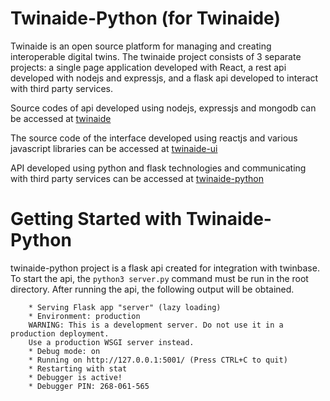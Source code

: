 # Twinaide-Python (for Twinaide)

Twinaide is an open source platform for managing and creating interoperable digital twins. The twinaide project consists of 3 separate projects: a single page application developed with React, a rest api developed with nodejs and expressjs, and a flask api developed to interact with third party services.

Source codes of api developed using nodejs, expressjs and mongodb can be accessed at [twinaide](https://github.com/suatbayir1/twinaide)

The source code of the interface developed using reactjs and various javascript libraries can be accessed at [twinaide-ui](https://github.com/suatbayir1/twinaide-ui)

API developed using python and flask technologies and communicating with third party services can be accessed at [twinaide-python](https://github.com/suatbayir1/twinaide-python)

# Getting Started with Twinaide-Python

twinaide-python project is a flask api created for integration with twinbase. To start the api, the `python3 server.py` command must be run in the root directory. After running the api, the following output will be obtained.

```
    * Serving Flask app "server" (lazy loading)
    * Environment: production
    WARNING: This is a development server. Do not use it in a production deployment.
    Use a production WSGI server instead.
    * Debug mode: on
    * Running on http://127.0.0.1:5001/ (Press CTRL+C to quit)
    * Restarting with stat
    * Debugger is active!
    * Debugger PIN: 268-061-565
```